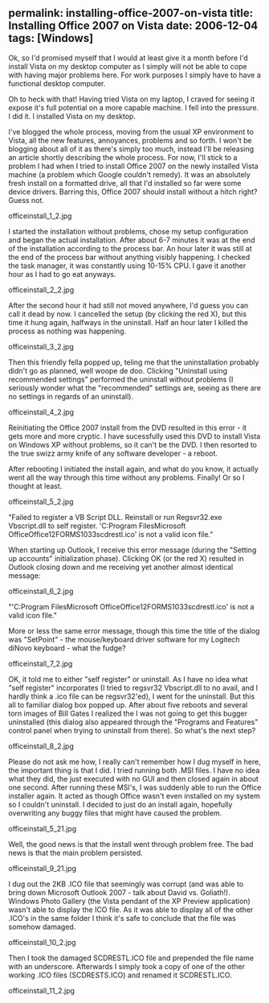 permalink: installing-office-2007-on-vista
title: Installing Office 2007 on Vista
date: 2006-12-04
tags: [Windows]
---
Ok, so I'd promised myself that I would at least give it a month before I'd install Vista on my desktop computer as I simply will not be able to cope with having major problems here. For work purposes I simply have to have a functional desktop computer.

<!-- more -->

Oh to heck with that! Having tried Vista on my laptop, I craved for seeing it expose it's full potential on a more capable machine. I fell into the pressure. I did it. I installed Vista on my desktop.

I've blogged the whole process, moving from the usual XP environment to Vista, all the new features, annoyances, problems and so forth. I won't be blogging about all of it as there's simply too much, instead I'll be releasing an article shortly describing the whole process. For now, I'll stick to a problem I had when I tried to install Office 2007 on the newly installed Vista machine (a problem which Google couldn't remedy). It was an absolutely fresh install on a formatted drive, all that I'd installed so far were some device drivers. Barring this, Office 2007 should install without a hitch right? Guess not.

officeinstall_1_2.jpg

I started the installation without problems, chose my setup configuration and began the actual installation. After about 6-7 minutes it was at the end of the installation according to the process bar. An hour later it was still at the end of the process bar without anything visibly happening. I checked the task manager, it was constantly using 10-15% CPU. I gave it another hour as I had to go eat anyways.

officeinstall_2_2.jpg

After the second hour it had still not moved anywhere, I'd guess you can call it dead by now. I cancelled the setup (by clicking the red X), but this time it hung again, halfways in the uninstall. Half an hour later I killed the process as nothing was happening.

officeinstall_3_2.jpg

Then this friendly fella popped up, teling me that the uninstallation probably didn't go as planned, well woope de doo. Clicking "Uninstall using recommended settings" performed the uninstall without problems (I seriously wonder what the "recommended" settings are, seeing as there are no settings in regards of an uninstall).

officeinstall_4_2.jpg

Reinitiating the Office 2007 install from the DVD resulted in this error - it gets more and more cryptic. I have sucessfully used this DVD to install Vista on Windows XP without problems, so it can't be the DVD. I then resorted to the true swizz army knife of any software developer - a reboot.

After rebooting I initiated the install again, and what do you know, it actually went all the way through this time without any problems. Finally! Or so I thought at least.

officeinstall_5_2.jpg

"Failed to register a VB Script DLL. Reinstall or run Regsvr32.exe Vbscript.dll to self register. 'C:Program FilesMicrosoft OfficeOffice12FORMS1033scdrestl.ico' is not a valid icon file."

When starting up Outlook, I receive this error message (during the "Setting up accounts" initialization phase). Clicking OK (or the red X) resulted in Outlook closing down and me receiving yet another almost identical message:

officeinstall_6_2.jpg

"'C:Program FilesMicrosoft OfficeOffice12FORMS1033scdrestl.ico' is not a valid icon file."

More or less the same error message, though this time the title of the dialog was "SetPoint" - the mouse/keyboard driver software for my Logitech diNovo keyboard - what the fudge?

officeinstall_7_2.jpg

OK, it told me to either "self register" or uninstall. As I have no idea what "self register" incorporates (I tried to regsvr32 Vbscript.dll to no avail, and I hardly think a .ico file can be regsvr32'ed), I went for the uninstall. But this all to familiar dialog box popped up. After about five reboots and several torn images of Bill Gates I realized the I was not going to get this bugger uninstalled (this dialog also appeared through the "Programs and Features" control panel when trying to uninstall from there). So what's the next step?

officeinstall_8_2.jpg

Please do not ask me how, I really can't remember how I dug myself in here, the important thing is that I did. I tried running both .MSI files. I have no idea what they did, the just executed with no GUI and then closed again in about one second. After running these MSI's, I was suddenly able to run the Office installer again. It acted as though Office wasn't even installed on my system so I couldn't uninstall. I decided to just do an install again, hopefully overwriting any buggy files that might have caused the problem.

officeinstall_5_21.jpg

Well, the good news is that the install went through problem free. The bad news is that the main problem persisted.

officeinstall_9_21.jpg

I dug out the 2KB .ICO file that seemingly was corrupt (and was able to bring down Microsoft Outlook 2007 - talk about David vs. Goliath!). Windows Photo Gallery (the Vista pendant of the XP Preview application) wasn't able to display the ICO file. As it was able to display all of the other .ICO's in the same folder I think it's safe to conclude that the file was somehow damaged.

officeinstall_10_2.jpg

Then I took the damaged SCDRESTL.ICO file and prepended the file name with an underscore. Afterwards I simply took a copy of one of the other working .ICO files (SCDRESTS.ICO) and renamed it SCDRESTL.ICO.

officeinstall_11_2.jpg
